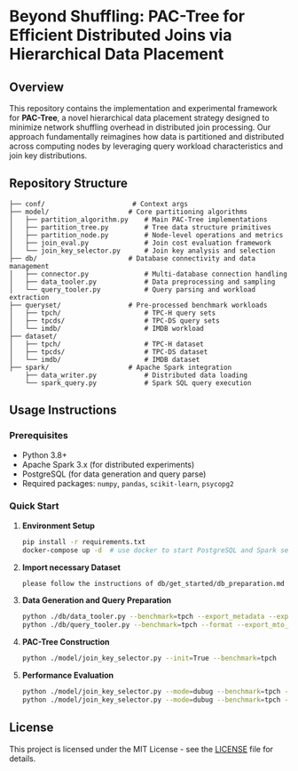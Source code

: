 # Beyond Shuffling: PAC-Tree for Efficient Distributed Joins via Hierarchical Data Placement

## Overview

This repository contains the implementation and experimental framework for **PAC-Tree**, a novel hierarchical data placement strategy designed to minimize network shuffling overhead in distributed join processing. Our approach fundamentally reimagines how data is partitioned and distributed across computing nodes by leveraging query workload characteristics and join key distributions.


## Repository Structure

```
├── conf/                      # Context args
├── model/                    # Core partitioning algorithms
│   ├── partition_algorithm.py    # Main PAC-Tree implementations
│   ├── partition_tree.py         # Tree data structure primitives
│   ├── partition_node.py         # Node-level operations and metrics
│   ├── join_eval.py              # Join cost evaluation framework
│   └── join_key_selector.py      # Join key analysis and selection
├── db/                       # Database connectivity and data management
│   ├── connector.py              # Multi-database connection handling
│   ├── data_tooler.py            # Data preprocessing and sampling
│   └── query_tooler.py           # Query parsing and workload extraction
├── queryset/                 # Pre-processed benchmark workloads
│   ├── tpch/                     # TPC-H query sets
│   ├── tpcds/                    # TPC-DS query sets
│   └── imdb/                     # IMDB workload 
├── dataset/
│   ├── tpch/                     # TPC-H dataset
│   ├── tpcds/                    # TPC-DS dataset
│   └── imdb/                     # IMDB dataset
├── spark/                    # Apache Spark integration
    ├── data_writer.py            # Distributed data loading
    └── spark_query.py            # Spark SQL query execution
```

## Usage Instructions

### Prerequisites
- Python 3.8+
- Apache Spark 3.x (for distributed experiments)
- PostgreSQL (for data generation and query parse)
- Required packages: `numpy`, `pandas`, `scikit-learn`, `psycopg2`

### Quick Start

1. **Environment Setup**
   ```bash
   pip install -r requirements.txt
   docker-compose up -d  # use docker to start PostgreSQL and Spark services (It is recommended to manually install a Spark cluster on multiple real machines.)
   ```

2. **Import necessary Dataset**
   ```txt
   please follow the instructions of db/get_started/db_preparation.md
   ```

3. **Data Generation and Query Preparation**
   ```bash
   python ./db/data_tooler.py --benchmark=tpch --export_metadata --export_csv
   python ./db/query_tooler.py --benchmark=tpch --format --export_mto_paw_queries --export_pac_queries
   ```

4. **PAC-Tree Construction**
   ```bash
   python ./model/join_key_selector.py --init=True --benchmark=tpch
   ```

5. **Performance Evaluation**
   ```bash
   python ./model/join_key_selector.py --mode=dubug --benchmark=tpch --command=0
   python ./model/join_key_selector.py --mode=dubug --benchmark=tpch --command=1
   ```



## License

This project is licensed under the MIT License - see the [LICENSE](LICENSE) file for details.
